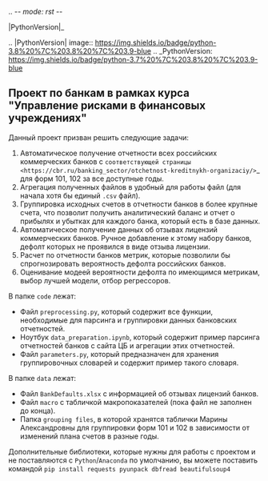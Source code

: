 .. -*- mode: rst -*-

|PythonVersion|_ 

.. |PythonVersion| image:: https://img.shields.io/badge/python-3.8%20%7C%203.8%20%7C%203.9-blue
.. _PythonVersion: https://img.shields.io/badge/python-3.7%20%7C%203.8%20%7C%203.9-blue

Проект по банкам в рамках курса "Управление рисками в финансовых учреждениях"
-----------------------------------------------------------------------------------

Данный проект призван решить следующие задачи:

1. Автоматическое получение отчетности всех российских коммерческих банков с `соответствующей страницы <https://cbr.ru/banking_sector/otchetnost-kreditnykh-organizaciy/>`_ для форм 101, 102 за все доступные годы.
2. Агрегация полученных файлов в удобный для работы файл (для начала хотя бы единый `.csv` файл).
3. Группировка исходных счетов в отчетности банков в более крупные счета, что позволит получить аналитический баланс и отчет о прибылях и убытках для каждого банка, который есть в базе данных.
4. Автоматическое получение данных об отзывах лицензий коммерческих банков. Ручное добавление к этому набору банков, дефолт которых не проявился в виде отзыва лицензии.
5. Расчет по отчетности банков метрик, которые позволили бы спрогнозировать вероятность дефолта российских банков.
6. Оценивание модеей вероятности дефолта по имеющимся метрикам, выбор лучшей модели, отбор регрессоров.

В папке ``code`` лежат:

- Файл ``preprocessing.py``, который содержит все функции, необходимые для парсинга и группировки данных банковских отчетностей.
- Ноутбук ``data_preparation.ipynb``, который содержит пример парсинга отчетностей банков с сайта ЦБ и агрегации этих отчетностей.
- Файл `parameters.py`, который предназначен для хранения группировочных словарей и содержит пример такого словаря.

В папке ``data`` лежат:

- Файл ``BankDefaults.xlsx`` с информацией об отзывах лицензий банков.
- Файл ``macro`` с табличкой макропоказателей (пока файл не заполнен до конца).
- Папка ``grouping files``, в которой хранятся таблички Марины Александровны для группировки форм 101 и 102 в зависимости от изменений плана счетов в разные годы.

Дополнительные библиотеки, которые нужны для работы с проектом и не поставляются с ``Python``/``Anaconda`` по умолчанию, вы можете поставить командой 
``pip install requests pyunpack dbfread beautifulsoup4``

